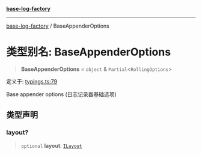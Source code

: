 [**base-log-factory**](../index.md)

***

[base-log-factory](../index.md) / BaseAppenderOptions

# 类型别名: BaseAppenderOptions

> **BaseAppenderOptions** = `object` & `Partial`\<`RollingOptions`\>

定义于: [typings.ts:79](https://github.com/fengxinming/log-base/blob/a5fb852e6e988415aefb3bad08caae82eaa58e63/src/typings.ts#L79)

Base appender options (日志记录器基础选项)

## 类型声明

### layout?

> `optional` **layout**: [`ILayout`](../interfaces/ILayout.md)
